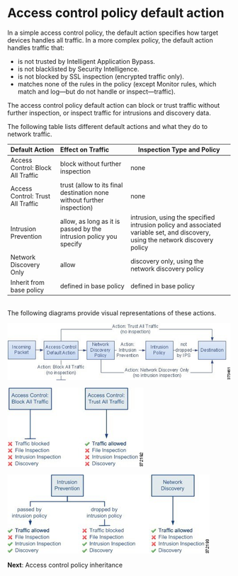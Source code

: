 # Access control policy default action

In a simple access control policy, the default action specifies how target devices handles all traffic. In a more complex policy, the default action handles traffic that:

* is not trusted by Intelligent Application Bypass.
* is not blacklisted by Security Intelligence.
* is not blocked by SSL inspection (encrypted traffic only).
* matches none of the rules in the policy (except Monitor rules, which match and log—but do not handle
or inspect—traffic).

The access control policy default action can block or trust traffic without further inspection, or inspect traffic for intrusions and discovery data.

The following table lists different default actions and what they do to network traffic.

| Default Action                    | Effect on Traffic                                                      | Inspection Type and Policy                                                                                                     |
|:-----------------------------------|:------------------------------------------------------------------------|--------------------------------------------------------------------------------------------------------------------------------|
| Access Control: Block All Traffic | block without further inspection                                       | none                                                                                                                           |
| Access Control: Trust All Traffic | trust (allow to its final destination none without further inspection) | none                                                                                                                           |
| Intrusion Prevention              | allow, as long as it is passed by the intrusion policy you specify     | intrusion, using the specified intrusion policy and associated variable set, and discovery, using the network discovery policy |
| Network Discovery Only            | allow                                                                  | discovery only, using the network discovery policy                                                                             |
| Inherit from base policy          | defined in base policy                                                 | defined in base policy                                                                                                         |

<br>
The following diagrams provide visual representations of these actions.

![Figure: Table illustration ](assets/images/image1.jpg)

![Figure: Block All Traffic and Trust All Traffic default actions ](assets/images/image2.jpg)

![Figure:  Intrusion Prevention and Network Discovery default actions ](assets/images/image3.jpg)

**Next**: Access control policy inheritance
